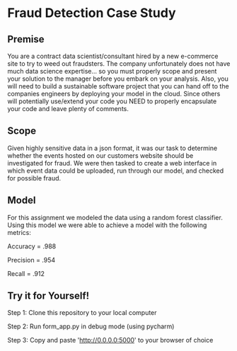 # Fraud Detection Case Study

## Premise

You are a contract data scientist/consultant hired by a new e-commerce site to try to weed out fraudsters. The company
unfortunately does not have much data science expertise... so you must properly scope and present your solution to the
manager before you embark on your analysis. Also, you will need to build a sustainable software project that you can
hand off to the companies engineers by deploying your model in the cloud. Since others will potentially use/extend your
code you NEED to properly encapsulate your code and leave plenty of comments.

## Scope

Given highly sensitive data in a json format, it was our task to determine whether the events hosted on our customers
website should be investigated for fraud. We were then tasked to create a web interface in which event data could be
uploaded, run through our model, and checked for possible fraud.

## Model

For this assignment we modeled the data using a random forest classifier. Using this model we were able to achieve a
model with the following metrics:

Accuracy = .988

Precision = .954

Recall = .912

## Try it for Yourself!

Step 1: Clone this repository to your local computer

Step 2: Run form_app.py in debug mode (using pycharm)

Step 3: Copy and paste 'http://0.0.0.0:5000' to your browser of choice


